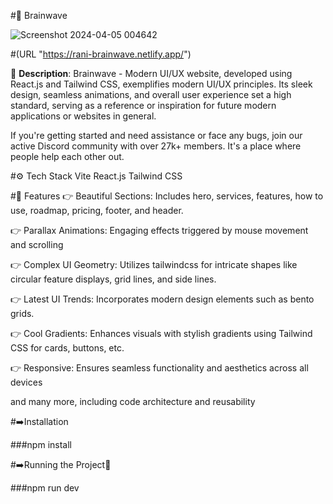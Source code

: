 #🚀 Brainwave  

![Screenshot 2024-04-05 004642](https://github.com/rani151/Brainwave-AI-UI-project/assets/150732920/61ab69e5-7215-4b81-b2e0-8f18ffe7667a)


#(URL "https://rani-brainwave.netlify.app/")

📖 **Description**: Brainwave - Modern UI/UX website, developed using React.js and Tailwind CSS, exemplifies modern UI/UX principles. Its sleek design, seamless animations, and overall user experience set a high standard, serving as a reference or inspiration for future modern applications or websites in general.

If you're getting started and need assistance or face any bugs, join our active Discord community with over 27k+ members. It's a place where people help each other out.

#⚙️ Tech Stack
Vite
React.js
Tailwind CSS


#🔋 Features
👉 Beautiful Sections: Includes hero, services, features, how to use, roadmap, pricing, footer, and header.

👉 Parallax Animations: Engaging effects triggered by mouse movement and scrolling

👉 Complex UI Geometry: Utilizes tailwindcss for intricate shapes like circular feature displays, grid lines, and side lines.

👉 Latest UI Trends: Incorporates modern design elements such as bento grids.

👉 Cool Gradients: Enhances visuals with stylish gradients using Tailwind CSS for cards, buttons, etc.

👉 Responsive: Ensures seamless functionality and aesthetics across all devices

and many more, including code architecture and reusability

#➡️Installation

###npm install

#➡️Running the Project🎉

###npm run dev 



